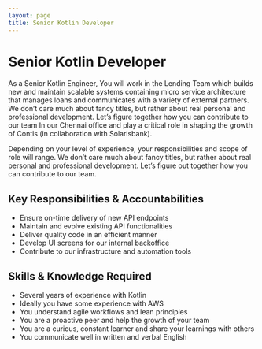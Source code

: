 ```yaml
---
layout: page
title: Senior Kotlin Developer
---
```

# Senior Kotlin Developer

As a Senior Kotlin Engineer, You will work in the Lending Team which builds new and maintain scalable systems containing micro service architecture that manages loans and communicates with a variety of external partners. We don’t care much about fancy titles, but rather about real personal and professional development. Let’s figure together how you can contribute to our team In our Chennai office and play a critical role in shaping the growth of  Contis (in collaboration with Solarisbank).

Depending on your level of experience, your responsibilities and scope of role will range. We don’t care much about fancy titles, but rather about real personal and professional development. Let’s figure out together how you can contribute to our team.


## Key Responsibilities & Accountabilities
- Ensure on-time delivery of new API endpoints
- Maintain and evolve existing API functionalities
- Deliver quality code in an efficient manner
- Develop UI screens for our internal backoffice
- Contribute to our infrastructure and automation tools


## Skills & Knowledge Required
- Several years of experience with Kotlin 
- Ideally you have some experience with AWS
- You understand agile workflows and lean principles
- You are a proactive peer and help the growth of your team
- You are a curious, constant learner and share your learnings with others
- You communicate well in written and verbal English
